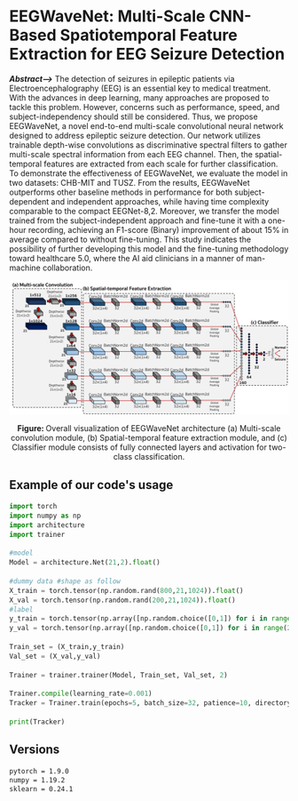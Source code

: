 # EEGWaveNet: Multi-Scale CNN-Based Spatiotemporal Feature Extraction for EEG Seizure Detection

***Abstract-->*** The detection of seizures in epileptic patients via Electroencephalography (EEG) is an essential key to medical treatment. With the advances in deep learning, many approaches are proposed to tackle this problem. However, concerns such as performance, speed, and subject-independency should still be considered. Thus, we propose EEGWaveNet, a novel end-to-end multi-scale convolutional neural network designed to address epileptic seizure detection. Our network utilizes trainable depth-wise convolutions as discriminative spectral filters to gather multi-scale spectral information from each EEG channel. Then, the spatial-temporal features are extracted from each scale for further classification. To demonstrate the effectiveness of EEGWaveNet, we evaluate the model in two datasets: CHB-MIT and TUSZ. From the results, EEGWaveNet outperforms other baseline methods in performance for both subject-dependent and independent approaches, while having time complexity comparable to the compact EEGNet-8,2. Moreover, we transfer the model trained from the subject-independent approach and fine-tune it with a one-hour recording, achieving an F1-score (Binary) improvement of about 15\% in average compared to without fine-tuning. This study indicates the possibility of further developing this model and the fine-tuning methodology toward healthcare 5.0, where the AI aid clinicians in a manner of man-machine collaboration.

![alt text](EEGWaveNet_model.png)
<p align="center"> 
<b>Figure: </b> Overall visualization of EEGWaveNet architecture (a) Multi-scale convolution module, (b) Spatial-temporal feature extraction module, and (c) Classifier module consists of fully connected layers and activation for two-class classification. 
</p>

## Example of our code's usage
```python
import torch
import numpy as np
import architecture
import trainer

#model
Model = architecture.Net(21,2).float()

#dummy data #shape as follow
X_train = torch.tensor(np.random.rand(800,21,1024)).float()
X_val = torch.tensor(np.random.rand(200,21,1024)).float()
#label
y_train = torch.tensor(np.array([np.random.choice([0,1]) for i in range(800)])).long()
y_val = torch.tensor(np.array([np.random.choice([0,1]) for i in range(200)])).long()

Train_set = (X_train,y_train)
Val_set = (X_val,y_val)

Trainer = trainer.trainer(Model, Train_set, Val_set, 2)

Trainer.compile(learning_rate=0.001)
Tracker = Trainer.train(epochs=5, batch_size=32, patience=10, directory='model.pt')

print(Tracker)
```
## Versions
```
pytorch = 1.9.0
numpy = 1.19.2
sklearn = 0.24.1
```
